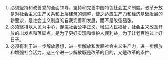 1. 必须坚持和改善党的全面领导，坚持和完善中国特色社会主义制度。改革开放是对社会主义生产关系和上层建筑的调整，使之适应生产力和经济基础发展的新要求，是社会主义制度的自我完善和发展，而不是改弦易张。
2. 必须坚持以人民为中心，促进社会公平正义，增进人民福祉，社会主义改革开放的出发点和落脚点。是为了更好实现和维护人民利益，为了让老百姓过上好日子。
3. 必须有利于进一步解放思想，进一步解放和发展社会主义生产力，进一步解放和增强社会活力。这三个进一步解放既是改革的目的，又是改革的条件。